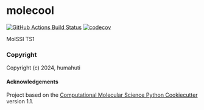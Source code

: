molecool
==============================
[//]: # (Badges)
[![GitHub Actions Build Status](https://github.com/REPLACE_WITH_OWNER_ACCOUNT/molecool/workflows/CI/badge.svg)](https://github.com/REPLACE_WITH_OWNER_ACCOUNT/molecool/actions?query=workflow%3ACI)
[![codecov](https://codecov.io/gh/REPLACE_WITH_OWNER_ACCOUNT/molecool/branch/main/graph/badge.svg)](https://codecov.io/gh/REPLACE_WITH_OWNER_ACCOUNT/molecool/branch/main)


MolSSI TS1

### Copyright

Copyright (c) 2024, humahuti


#### Acknowledgements
 
Project based on the 
[Computational Molecular Science Python Cookiecutter](https://github.com/molssi/cookiecutter-cms) version 1.1.

